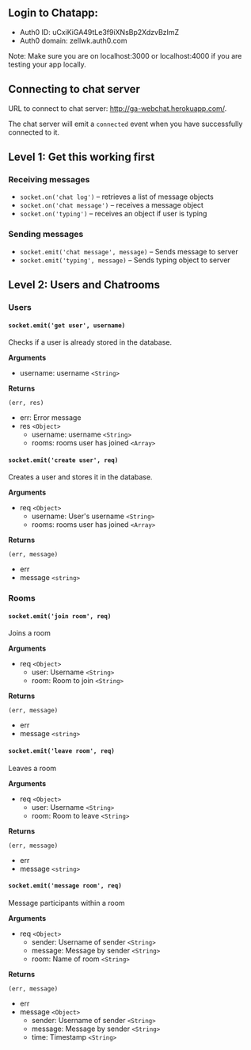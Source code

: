 ## Login to Chatapp:
- Auth0 ID: uCxiKiGA49tLe3f9iXNsBp2XdzvBzImZ
- Auth0 domain: zellwk.auth0.com

Note: Make sure you are on localhost:3000 or localhost:4000 if you are testing your app locally.

## Connecting to chat server

URL to connect to chat server: http://ga-webchat.herokuapp.com/. 

The chat server will emit a `connected` event when you have successfully connected to it. 

## Level 1: Get this working first

### Receiving messages 

- `socket.on('chat log')` – retrieves a list of message objects
- `socket.on('chat message')` – receives a message object
- `socket.on('typing')` – receives an object if user is typing

### Sending messages 

- `socket.emit('chat message', message)` – Sends message to server
- `socket.emit('typing', message)` – Sends typing object to server

## Level 2: Users and Chatrooms

### Users 

#### `socket.emit('get user', username)`

Checks if a user is already stored in the database. 

**Arguments** 

- username: username `<String>` 

**Returns**

```
(err, res)
```

- err: Error message 
- res `<Object>`
  + username: username `<String>`
  + rooms: rooms user has joined `<Array>`

#### `socket.emit('create user', req)`

Creates a user and stores it in the database.

**Arguments** 

- req `<Object>`
  + username: User's username `<String>`
  + rooms: rooms user has joined `<Array>`

**Returns**

```
(err, message)
```

- err 
- message `<string>`

### Rooms

#### `socket.emit('join room', req)`

Joins a room

**Arguments**

- req `<Object>`
  + user: Username `<String>`
  + room: Room to join `<String>`

**Returns**

```
(err, message)
```

- err 
- message `<string>`

#### `socket.emit('leave room', req)`

Leaves a room

**Arguments**

- req `<Object>`
  + user: Username `<String>`
  + room: Room to leave `<String>`

**Returns**

```
(err, message)
```

- err 
- message `<string>`

#### `socket.emit('message room', req)`

Message participants within a room

**Arguments**

- req `<Object>`
  + sender: Username of sender `<String>`
  + message: Message by sender `<String>`
  + room: Name of room `<String>`

**Returns**

```
(err, message)
```

- err 
- message `<Object>`
  + sender: Username of sender `<String>`
  + message: Message by sender `<String>`
  + time: Timestamp `<String>`
